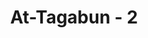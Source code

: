---
title: "At-Tagabun - 2"
no: 2
arabic_no: ٢
ayah: هُوَ الَّذِيْ خَلَقَكُمْ فَمِنْكُمْ كَافِرٌ وَّمِنْكُمْ مُّؤْمِنٌۗ وَاللّٰهُ بِمَا تَعْمَلُوْنَ بَصِيْرٌ 
translation: "Dialah yang menciptakan kamu, lalu di antara kamu ada yang kafir dan di antara kamu (juga) ada yang mukmin. Dan Allah Maha Melihat apa yang kamu kerjakan."
tafsir: "Ayat ini menerangkan bahwa Allahlah yang menciptakan semua yang ada menurut kehendak-Nya. Allah berfirman:\n\nAllah pencipta segala sesuatu dan Dia Maha Pemelihara atas segala sesuatu. (az-Zumar/39: 62)\n\nPada dasarnya manusia ketika dilahirkan dalam keadaan fitrah, tetapi sebagian dari manusia itu memilih kekafiran yang bertentangan dengan fitrahnya dan sebahagian lagi memilih iman sesuai dengan tuntutan fitrahnya, sebagaimana sabda Nabi saw:\n\nSetiap anak dilahirkan dalam keadaan fitrah (Islam). Maka kedua orang tualah yang akan menjadikannya seorang Yahudi, Nasrani, atau Majusi. (Riwayat al-Bukhari dan Muslim)\n\nAndaikata manusia itu mau memikirkan kejadiannya dan kejadian yang ada di alam raya ini, pasti cukup menjadi jaminan bagi manusia untuk kembali kepada yang hak dengan memilih iman, dan mensyukuri nikmat yang telah dianugerahkan kepadanya. Akan tetapi, manusia itu tidak sadar dan insaf atas semuanya itu, sehingga terjadilah perpecahan, mengingkari Tuhan yang menciptakannya, serta nikmat-nikmat yang telah dianugerahkan kepadanya. Selayaknya manusia itu menginsafi bahwa Allah melihat segala yang dikerjakannya, dan di akhirat nanti dia akan diberi balasan terhadap semua itu. Yang baik dibalas dengan surga, sedangkan yang jahat dibalas dengan siksaan dan dimasukkan ke dalam neraka Jahanam, sejahat-jahat tempat kediaman, sebagaimana Allah berfirman:\n\nSungguh, Jahanam itu seburuk-buruk tempat menetap dan tempat kediaman. (al-Furqan/25: 66)"
---